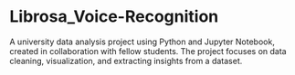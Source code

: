 # Librosa_Voice-Recognition
A university data analysis project using Python and Jupyter Notebook, created in collaboration with fellow students. The project focuses on data cleaning, visualization, and extracting insights from a dataset.
